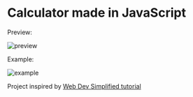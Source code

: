 # Calculator made in JavaScript

Preview:

![preview](https://user-images.githubusercontent.com/117681023/230253312-33cdf838-acd4-4913-abf6-c45930f469e1.PNG)

Example:

![example](https://user-images.githubusercontent.com/117681023/230253348-9ecaa458-e11d-435d-b72f-a3f74547541e.gif)

Project inspired by [Web Dev Simplified tutorial](https://www.youtube.com/watch?v=j59qQ7YWLxw)
